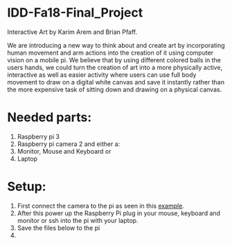# IDD-Fa18-Final_Project
Interactive Art by Karim Arem and Brian Pfaff.

We are introducing a new way to think about and create art by incorporating human movement and arm actions into the creation of it using computer vision on a mobile pi. We believe that by using different colored balls in the users hands, we could turn the creation of art into a more physically active, interactive as well as easier activity where users can use full body movement to draw on a digital white canvas and save it instantly rather than the more expensive task of sitting down and drawing on a physical canvas.  

# Needed parts:

1. Raspberry pi 3
2. Raspberry pi camera 2
and either a: 
3. Monitor, Mouse and Keyboard or  
4. Laptop

# Setup: 

1. First connect the camera to the pi as seen in this [example](https://www.youtube.com/watch?v=PyGM4Iah0cM).
2. After this power up the Raspberry Pi plug in your mouse, keyboard and monitor or ssh into the pi with your laptop. 
3. Save the files below to the pi  
4. 

